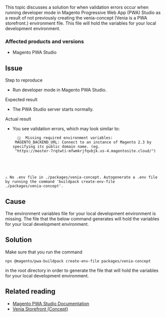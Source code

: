 This topic discusses a solution for when validation errors occur when running developer mode in Magento Progressive Web App (PWA) Studio as a result of not previously creating the venia-concept (Venia is a PWA storefront.) environment file. This file will hold the variables for your local development environment.

### Affected products and versions

*   Magento PWA Studio

## Issue

<span class="wysiwyg-underline">Step to reproduce</span>

*   Run developer mode in Magento PWA Studio.

<span class="wysiwyg-underline">Expected result</span>

*   The PWA Studio server starts normally.

<span class="wysiwyg-underline">Actual result</span>

*   You see validation errors, which may look similar to:
    
    <pre><code class="language-clike">  ⓧ  Missing required environment variables:
     MAGENTO_BACKEND_URL: Connect to an instance of Magento 2.3 by specifying its public domain name. (eg.
     "https://master-7rqtwti-mfwmkrjfqvbjk.us-4.magentosite.cloud/")
  ⚠  No .env file in ./packages/venia-concept. Autogenerate a .env file by running the command 'buildpack
     create-env-file ./packages/venia-concept'.<br/></code></pre>
    
    

## Cause

The environment variables file for your local development environment is missing. The file that the below command generates will hold the variables for your local development environment.

## Solution

Make sure that you run the command

<pre><code class="language-clike">npx @magento/pwa-buildpack create-env-file packages/venia-concept<br/></code></pre>

in the root directory in order to generate the file that will hold the variables for your local development environment.

## Related reading

*   <a href="https://magento.github.io/pwa-studio/" target="_self">Magento PWA Studio Documentation</a>
*   <a href="https://magento.github.io/pwa-studio/venia-pwa-concept/" target="_self">Venia Storefront (Concept)</a>